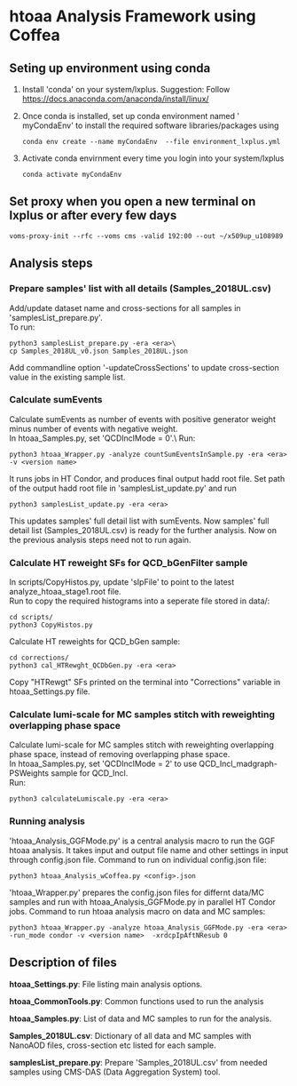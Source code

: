 # htoaa Analysis Framework using Coffea

## Seting up environment using conda
1. Install 'conda' on your system/lxplus. Suggestion: Follow https://docs.anaconda.com/anaconda/install/linux/

2. Once conda is installed, set up conda environment named ' myCondaEnv' to install the required software libraries/packages using
   ```
   conda env create --name myCondaEnv  --file environment_lxplus.yml 
   ```
3. Activate conda envirnment every time you login into your system/lxplus
   ```
   conda activate myCondaEnv 
   ```


## Set proxy when you open a new terminal on lxplus or after every few days
```
voms-proxy-init --rfc --voms cms -valid 192:00 --out ~/x509up_u108989
```

## Analysis steps

### Prepare samples' list with all details (Samples_2018UL.csv)
Add/update dataset name and cross-sections for all samples in 'samplesList_prepare.py'.\
To run:
```
python3 samplesList_prepare.py -era <era>\
cp Samples_2018UL_v0.json Samples_2018UL.json
```
Add commandline option '-updateCrossSections' to update cross-section value in the existing sample list.


### Calculate sumEvents
Calculate sumEvents as number of events with positive generator weight minus number of events with negative weight.\
In htoaa_Samples.py, set 'QCDInclMode = 0'.\ 
Run:
```
python3 htoaa_Wrapper.py -analyze countSumEventsInSample.py -era <era> -v <version name> 
```
It runs jobs in HT Condor, and produces final output hadd root file.
Set path of the output hadd root file in 'samplesList_update.py' and run
```
python3 samplesList_update.py -era <era>
```
This updates samples' full detail list with sumEvents. Now samples' full detail list (Samples_2018UL.csv) is ready for the further analysis. Now on the previous analysis steps need not to run again.



### Calculate HT reweight SFs for QCD_bGenFilter sample
In scripts/CopyHistos.py, update 'sIpFile' to point to the latest analyze_htoaa_stage1.root file. \
Run to copy the required histograms into a seperate file stored in data/:
```
cd scripts/
python3 CopyHistos.py
```
Calculate HT reweights for QCD_bGen sample:
```
cd corrections/
python3 cal_HTRewght_QCDbGen.py -era <era>
```
Copy "HTRewgt" SFs printed on the terminal into "Corrections" variable in htoaa_Settings.py file.



### Calculate lumi-scale for MC samples stitch with reweighting overlapping phase space
Calculate lumi-scale for MC samples stitch with reweighting overlapping phase space, instead of removing overlapping phase space.\
In htoaa_Samples.py, set 'QCDInclMode = 2' to use QCD_Incl_madgraph-PSWeights sample for QCD_Incl.\
Run:
```
python3 calculateLumiscale.py -era <era>
```
 



### Running analysis
'htoaa_Analysis_GGFMode.py' is a central analysis macro to run the GGF htoaa analysis. It takes input and output file name and other settings in input through config.json file. Command to run on individual config.json file:
```
python3 htoaa_Analysis_wCoffea.py <config>.json
```

'htoaa_Wrapper.py' prepares the config.json files for differnt data/MC samples and run with htoaa_Analysis_GGFMode.py in parallel HT Condor jobs.
Command to run htoaa analysis macro on data and MC samples:
```
python3 htoaa_Wrapper.py -analyze htoaa_Analysis_GGFMode.py -era <era> -run_mode condor -v <version name>  -xrdcpIpAftNResub 0
```


## Description of files
**htoaa_Settings.py**: File listing main analysis options.

**htoaa_CommonTools.py**: Common functions used to run the analysis

**htoaa_Samples.py**: List of data and MC samples to run for the analysis.

**Samples_2018UL.csv**: Dictionary of all data and MC samples with NanoAOD files, cross-section etc listed for each sample.

**samplesList_prepare.py**: Prepare 'Samples_2018UL.csv' from needed samples using CMS-DAS (Data Aggregation System) tool.

